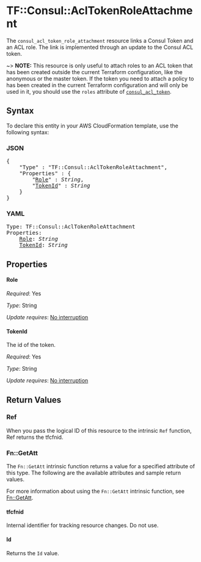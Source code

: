 # TF::Consul::AclTokenRoleAttachment

The `consul_acl_token_role_attachment` resource links a Consul Token and an ACL
role. The link is implemented through an update to the Consul ACL token.

~> **NOTE:** This resource is only useful to attach roles to an ACL token
that has been created outside the current Terraform configuration, like the
anonymous or the master token. If the token you need to attach a policy to has
been created in the current Terraform configuration and will only be used in it,
you should use the `roles` attribute of [`consul_acl_token`](/docs/providers/consul/r/acl_token.html).

## Syntax

To declare this entity in your AWS CloudFormation template, use the following syntax:

### JSON

<pre>
{
    "Type" : "TF::Consul::AclTokenRoleAttachment",
    "Properties" : {
        "<a href="#role" title="Role">Role</a>" : <i>String</i>,
        "<a href="#tokenid" title="TokenId">TokenId</a>" : <i>String</i>
    }
}
</pre>

### YAML

<pre>
Type: TF::Consul::AclTokenRoleAttachment
Properties:
    <a href="#role" title="Role">Role</a>: <i>String</i>
    <a href="#tokenid" title="TokenId">TokenId</a>: <i>String</i>
</pre>

## Properties

#### Role

_Required_: Yes

_Type_: String

_Update requires_: [No interruption](https://docs.aws.amazon.com/AWSCloudFormation/latest/UserGuide/using-cfn-updating-stacks-update-behaviors.html#update-no-interrupt)

#### TokenId

The id of the token.

_Required_: Yes

_Type_: String

_Update requires_: [No interruption](https://docs.aws.amazon.com/AWSCloudFormation/latest/UserGuide/using-cfn-updating-stacks-update-behaviors.html#update-no-interrupt)

## Return Values

### Ref

When you pass the logical ID of this resource to the intrinsic `Ref` function, Ref returns the tfcfnid.

### Fn::GetAtt

The `Fn::GetAtt` intrinsic function returns a value for a specified attribute of this type. The following are the available attributes and sample return values.

For more information about using the `Fn::GetAtt` intrinsic function, see [Fn::GetAtt](https://docs.aws.amazon.com/AWSCloudFormation/latest/UserGuide/intrinsic-function-reference-getatt.html).

#### tfcfnid

Internal identifier for tracking resource changes. Do not use.

#### Id

Returns the <code>Id</code> value.

